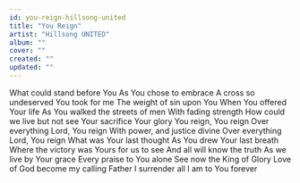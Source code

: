 ```yaml
---
id: you-reign-hillsong-united
title: "You Reign"
artist: "Hillsong UNITED"
album: ""
cover: ""
created: ""
updated: ""
---
```


What could stand before You
As You chose to embrace
A cross so undeserved You took for me
The weight of sin upon You
When You offered Your life
As You walked the streets of men
With fading strength
How could we live but not see
Your sacrifice
Your glory
You reign, You reign
Over everything Lord, You reign
With power, and justice divine
Over everything Lord, You reign
What was Your last thought
As You drew Your last breath
Where the victory was Yours for us to see
And all will know the truth
As we live by Your grace
Every praise to You alone
See now the King of Glory
Love of God become my calling
Father I surrender all I am to You forever